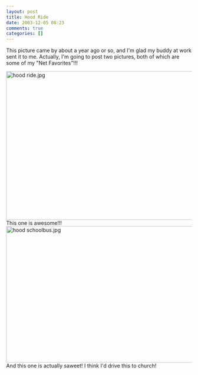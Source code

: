 ```yaml
---
layout: post
title: Hood Ride
date: 2003-12-05 08:23
comments: true
categories: []
---
```

This picture came by about a year ago or so, and I'm glad my buddy at work sent it to me. Actually, I'm going to post two pictures, both of which are some of my "Net Favorites"!!!

<img alt="hood ride.jpg" src="http://peterfilias.com/archives/hood ride.jpg" width="600" height="402" border="0" />
This one is awesome!!!

<img alt="hood schoolbus.jpg" src="http://peterfilias.com/archives/hood schoolbus.jpg" width="600" height="369" border="0" />
And this one is actually saweet! I think I'd drive this to church!
